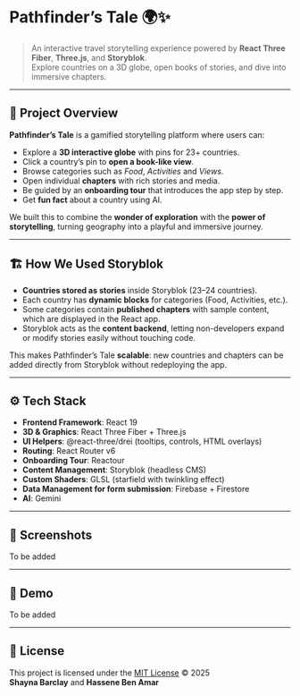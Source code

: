# Pathfinder’s Tale 🌍✨

> An interactive travel storytelling experience powered by **React Three Fiber**, **Three.js**, and **Storyblok**.  
> Explore countries on a 3D globe, open books of stories, and dive into immersive chapters.

---

## 📖 Project Overview

**Pathfinder’s Tale** is a gamified storytelling platform where users can:
- Explore a **3D interactive globe** with pins for 23+ countries.  
- Click a country’s pin to **open a book-like view**.  
- Browse categories such as *Food*, *Activities* and *Views*.  
- Open individual **chapters** with rich stories and media.  
- Be guided by an **onboarding tour** that introduces the app step by step.
- Get **fun fact** about a country using AI.  

We built this to combine the **wonder of exploration** with the **power of storytelling**, turning geography into a playful and immersive journey.

---

## 🏗️ How We Used Storyblok

- **Countries stored as stories** inside Storyblok (23–24 countries).  
- Each country has **dynamic blocks** for categories (Food, Activities, etc.).  
- Some categories contain **published chapters** with sample content, which are displayed in the React app.  
- Storyblok acts as the **content backend**, letting non-developers expand or modify stories easily without touching code.  

This makes Pathfinder’s Tale **scalable**: new countries and chapters can be added directly from Storyblok without redeploying the app.

---

## ⚙️ Tech Stack

- **Frontend Framework**: React 19  
- **3D & Graphics**: React Three Fiber + Three.js  
- **UI Helpers**: @react-three/drei (tooltips, controls, HTML overlays)  
- **Routing**: React Router v6  
- **Onboarding Tour**: Reactour  
- **Content Management**: Storyblok (headless CMS)  
- **Custom Shaders**: GLSL (starfield with twinkling effect)  
- **Data Management for form submission**: Firebase + Firestore
- **AI**: Gemini
---

## 📸 Screenshots
To be added

--- 

## 🎥 Demo
To be added

---

## 📜 License
This project is licensed under the [MIT License](./LICENSE) © 2025  
**Shayna Barclay** and **Hassene Ben Amar**